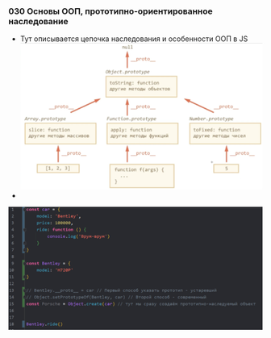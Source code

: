 ### **030 Основы ООП, прототипно-ориентированное наследование**

- Тут описывается цепочка наследования и особенности ООП в JS
![](../_png/Pasted%20image%2020220908195526.png)
-
![](../_png/Pasted%20image%2020220908195532.png)
